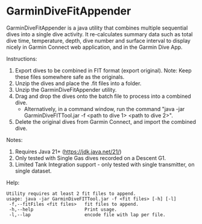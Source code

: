 # GarminDiveFitAppender
GarminDiveFitAppender is a java utility that combines multiple sequential dives into a single dive activity.
It re-calculates summary data such as total dive time, temperature, depth, dive number and surface interval to display nicely in Garmin Connect web application, and in the Garmin Dive App.

Instructions:
1. Export dives to be combined in FIT format (export original). Note: Keep these files somewhere safe as the originals.
2. Unzip the dives and place the .fit files into a folder.
3. Unzip the GarminDiveFitAppender utility.
4. Drag and drop the dives onto the batch file to process into a combined dive.
   * Alternatively, in a command window, run the command "java -jar GarminDiveFITTool.jar -f <path to dive 1> <path to dive 2>".
6. Delete the original dives from Garmin Connect, and import the combined dive.

Notes:
1. Requires Java 21+ (https://jdk.java.net/21/)
2. Only tested with Single Gas dives recorded on a Descent G1.
3. Limited Tank Integration support - only tested with single transmitter, on single dataset.

Help:
```
Utility requires at least 2 fit files to append.
usage: java -jar GarminDiveFITTool.jar -f <fit files> [-h] [-l]
 -f,--fitFiles <fit files>   fit files to append.
 -h,--help                   Print usage.
 -l,--lap                    encode file with lap per file.
``` 
